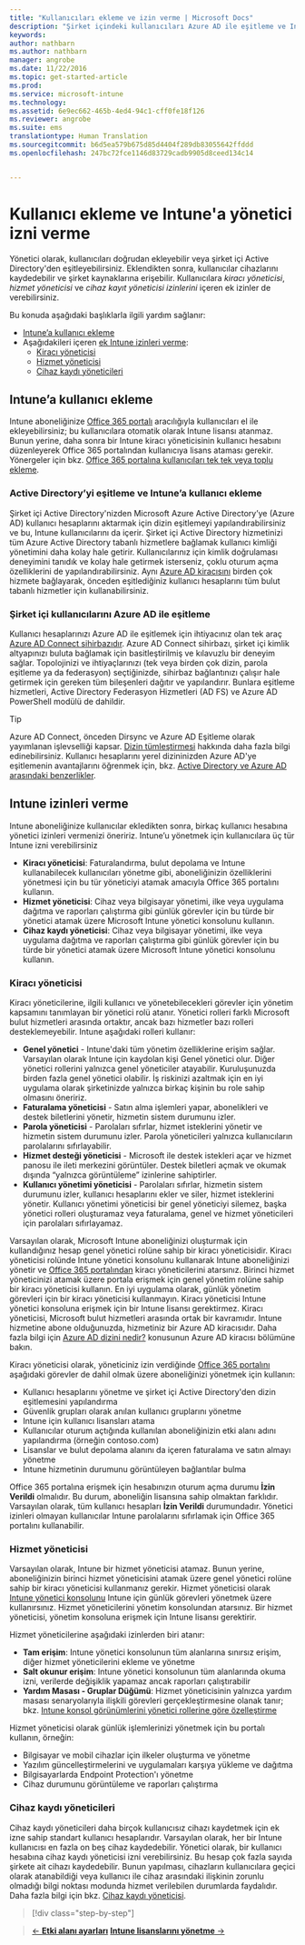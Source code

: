 ```yaml
---
title: "Kullanıcıları ekleme ve izin verme | Microsoft Docs"
description: "Şirket içindeki kullanıcıları Azure AD ile eşitleme ve Intune aboneliğiniz için yönetici izinleri verme"
keywords: 
author: nathbarn
ms.author: nathbarn
manager: angrobe
ms.date: 11/22/2016
ms.topic: get-started-article
ms.prod: 
ms.service: microsoft-intune
ms.technology: 
ms.assetid: 6e9ec662-465b-4ed4-94c1-cff0fe18f126
ms.reviewer: angrobe
ms.suite: ems
translationtype: Human Translation
ms.sourcegitcommit: b6d5ea579b675d85d4404f289db83055642ffddd
ms.openlocfilehash: 247bc72fce1146d83729cadb9905d8ceed134c14


---
```


# <a name="add-users-and-give-administrative-permission-to-intune"></a>Kullanıcı ekleme ve Intune'a yönetici izni verme

Yönetici olarak, kullanıcıları doğrudan ekleyebilir veya şirket içi Active Directory'den eşitleyebilirsiniz. Eklendikten sonra, kullanıcılar cihazlarını kaydedebilir ve şirket kaynaklarına erişebilir. Kullanıcılara *kiracı yöneticisi*, *hizmet yöneticisi* ve *cihaz kayıt yöneticisi izinlerini* içeren ek izinler de verebilirsiniz.

Bu konuda aşağıdaki başlıklarla ilgili yardım sağlanır:

- [Intune’a kullanıcı ekleme](#add-users-to-intune)
- Aşağıdakileri içeren [ek Intune izinleri verme](#grant-intune-permissions):
  - [Kiracı yöneticisi](#tenant-administrator)
  - [Hizmet yöneticisi](#service-administrator)
  - [Cihaz kaydı yöneticileri](#device-enrollment-managers)

## <a name="add-users-to-intune"></a>Intune’a kullanıcı ekleme
Intune aboneliğinize [Office 365 portalı](http://go.microsoft.com/fwlink/p/?LinkId=698854) aracılığıyla kullanıcıları el ile ekleyebilirsiniz; bu kullanıcılara otomatik olarak Intune lisansı atanmaz. Bunun yerine, daha sonra bir Intune kiracı yöneticisinin kullanıcı hesabını düzenleyerek Office 365 portalından kullanıcıya lisans ataması gerekir. Yönergeler için bkz. [Office 365 portalına kullanıcıları tek tek veya toplu ekleme](https://support.office.com/article/Add-users-individually-or-in-bulk-to-Office-365-Admin-Help-1970f7d6-03b5-442f-b385-5880b9c256ec).

### <a name="sync-active-directory-and-add-users-to-intune"></a>Active Directory’yi eşitleme ve Intune’a kullanıcı ekleme
Şirket içi Active Directory'nizden Microsoft Azure Active Directory’ye (Azure AD) kullanıcı hesaplarını aktarmak için dizin eşitlemeyi yapılandırabilirsiniz ve bu, Intune kullanıcılarını da içerir. Şirket içi Active Directory hizmetinizi tüm Azure Active Directory tabanlı hizmetlere bağlamak kullanıcı kimliği yönetimini daha kolay hale getirir. Kullanıcılarınız için kimlik doğrulaması deneyimini tanıdık ve kolay hale getirmek isterseniz, çoklu oturum açma özelliklerini de yapılandırabilirsiniz. Aynı [Azure AD kiracısını](https://azure.microsoft.com/documentation/articles/active-directory-aadconnect/) birden çok hizmete bağlayarak, önceden eşitlediğiniz kullanıcı hesaplarını tüm bulut tabanlı hizmetler için kullanabilirsiniz.

### <a name="how-to-sync-on-premises-users-with-azure-ad"></a>Şirket içi kullanıcılarını Azure AD ile eşitleme
Kullanıcı hesaplarınızı Azure AD ile eşitlemek için ihtiyacınız olan tek araç [Azure AD Connect sihirbazıdır](https://www.microsoft.com/download/details.aspx?id=47594). Azure AD Connect sihirbazı, şirket içi kimlik altyapınızı buluta bağlamak için basitleştirilmiş ve kılavuzlu bir deneyim sağlar.  Topolojinizi ve ihtiyaçlarınızı (tek veya birden çok dizin, parola eşitleme ya da federasyon) seçtiğinizde, sihirbaz bağlantınızı çalışır hale getirmek için gereken tüm bileşenleri dağıtır ve yapılandırır. Bunlara eşitleme hizmetleri, Active Directory Federasyon Hizmetleri (AD FS) ve Azure AD PowerShell modülü de dahildir.

> [!TIP]
> Azure AD Connect, önceden Dirsync ve Azure AD Eşitleme olarak yayımlanan işlevselliği kapsar. [Dizin tümleştirmesi](http://technet.microsoft.com/library/jj573653.aspx) hakkında daha fazla bilgi edinebilirsiniz. Kullanıcı hesaplarını yerel dizininizden Azure AD'ye eşitlemenin avantajlarını öğrenmek için, bkz. [Active Directory ve Azure AD arasındaki benzerlikler](http://technet.microsoft.com/library/dn518177.aspx).

## <a name="grant-intune-permissions"></a>Intune izinleri verme

Intune aboneliğinize kullanıcılar ekledikten sonra, birkaç kullanıcı hesabına yönetici izinleri vermenizi öneririz. Intune’u yönetmek için kullanıcılara üç tür Intune izni verebilirsiniz
-   **Kiracı yöneticisi**: Faturalandırma, bulut depolama ve Intune kullanabilecek kullanıcıları yönetme gibi, aboneliğinizin özelliklerini yönetmesi için bu tür yöneticiyi atamak amacıyla Office 365 portalını kullanın.
-   **Hizmet yöneticisi**: Cihaz veya bilgisayar yönetimi, ilke veya uygulama dağıtma ve raporları çalıştırma gibi günlük görevler için bu türde bir yönetici atamak üzere Microsoft Intune yönetici konsolunu kullanın.
-   **Cihaz kaydı yöneticisi**: Cihaz veya bilgisayar yönetimi, ilke veya uygulama dağıtma ve raporları çalıştırma gibi günlük görevler için bu türde bir yönetici atamak üzere Microsoft Intune yönetici konsolunu kullanın.


### <a name="tenant-administrator"></a>Kiracı yöneticisi


Kiracı yöneticilerine, ilgili kullanıcı ve yönetebilecekleri görevler için yönetim kapsamını tanımlayan bir yönetici rolü atanır. Yönetici rolleri farklı Microsoft bulut hizmetleri arasında ortaktır, ancak bazı hizmetler bazı rolleri desteklemeyebilir. Intune aşağıdaki rolleri kullanır:
- **Genel yönetici** - Intune'daki tüm yönetim özelliklerine erişim sağlar. Varsayılan olarak Intune için kaydolan kişi Genel yönetici olur. Diğer yönetici rollerini yalnızca genel yöneticiler atayabilir. Kuruluşunuzda birden fazla genel yönetici olabilir. İş riskinizi azaltmak için en iyi uygulama olarak şirketinizde yalnızca birkaç kişinin bu role sahip olmasını öneririz.
- **Faturalama yöneticisi** - Satın alma işlemleri yapar, abonelikleri ve destek biletlerini yönetir, hizmetin sistem durumunu izler.
- **Parola yöneticisi** - Parolaları sıfırlar, hizmet isteklerini yönetir ve hizmetin sistem durumunu izler. Parola yöneticileri yalnızca kullanıcıların parolalarını sıfırlayabilir.
- **Hizmet desteği yöneticisi** - Microsoft ile destek istekleri açar ve hizmet panosu ile ileti merkezini görüntüler. Destek biletleri açmak ve okumak dışında “yalnızca görüntüleme” izinlerine sahiptirler.
- **Kullanıcı yönetimi yöneticisi** - Parolaları sıfırlar, hizmetin sistem durumunu izler, kullanıcı hesaplarını ekler ve siler, hizmet isteklerini yönetir. Kullanıcı yönetimi yöneticisi bir genel yöneticiyi silemez, başka yönetici rolleri oluşturamaz veya faturalama, genel ve hizmet yöneticileri için parolaları sıfırlayamaz.

Varsayılan olarak, Microsoft Intune aboneliğinizi oluşturmak için kullandığınız hesap genel yönetici rolüne sahip bir kiracı yöneticisidir. Kiracı yöneticisi rolünde Intune yönetici konsolunu kullanarak Intune aboneliğinizi yönetir ve [Office 365 portalından](http://go.microsoft.com/fwlink/p/?LinkId=698854) kiracı yöneticilerini atarsınız. Birinci hizmet yöneticinizi atamak üzere portala erişmek için genel yönetim rolüne sahip bir kiracı yöneticisi kullanın. En iyi uygulama olarak, günlük yönetim görevleri için bir kiracı yöneticisi kullanmayın. Kiracı yöneticisi Intune yönetici konsoluna erişmek için bir Intune lisansı gerektirmez. Kiracı yöneticisi, Microsoft bulut hizmetleri arasında ortak bir kavramıdır. Intune hizmetine abone olduğunuzda, hizmetiniz bir Azure AD kiracısıdır. Daha fazla bilgi için [Azure AD dizini nedir?](http://technet.microsoft.com/library/jj573650.aspx) konusunun Azure AD kiracısı bölümüne bakın.

Kiracı yöneticisi olarak, yöneticiniz izin verdiğinde [Office 365 portalını](http://go.microsoft.com/fwlink/p/?LinkId=698854) aşağıdaki görevler de dahil olmak üzere aboneliğinizi yönetmek için kullanın:

- Kullanıcı hesaplarını yönetme ve şirket içi Active Directory'den dizin eşitlemesini yapılandırma
- Güvenlik grupları olarak anılan kullanıcı gruplarını yönetme
- Intune için kullanıcı lisansları atama
- Kullanıcılar oturum açtığında kullanılan aboneliğinizin etki alanı adını yapılandırma (örneğin contoso.com)
- Lisanslar ve bulut depolama alanını da içeren faturalama ve satın almayı yönetme
- Intune hizmetinin durumunu görüntüleyen bağlantılar bulma

Office 365 portalına erişmek için hesabınızın oturum açma durumu **İzin Verildi** olmalıdır. Bu durum, aboneliğin lisansına sahip olmaktan farklıdır. Varsayılan olarak, tüm kullanıcı hesapları **İzin Verildi** durumundadır. Yönetici izinleri olmayan kullanıcılar Intune parolalarını sıfırlamak için Office 365 portalını kullanabilir.

### <a name="service-administrator"></a>Hizmet yöneticisi

Varsayılan olarak, Intune bir hizmet yöneticisi atamaz. Bunun yerine, aboneliğinizin birinci hizmet yöneticisini atamak üzere genel yönetici rolüne sahip bir kiracı yöneticisi kullanmanız gerekir. Hizmet yöneticisi olarak [Intune yönetici konsolunu](https://manage.microsoft.com/) Intune için günlük görevleri yönetmek üzere kullanırsınız. Hizmet yöneticilerini yönetim konsolundan atarsınız. Bir hizmet yöneticisi, yönetim konsoluna erişmek için Intune lisansı gerektirir.

Hizmet yöneticilerine aşağıdaki izinlerden biri atanır:
- **Tam erişim**: Intune yönetici konsolunun tüm alanlarına sınırsız erişim, diğer hizmet yöneticilerini ekleme ve yönetme
- **Salt okunur erişim**: Intune yönetici konsolunun tüm alanlarında okuma izni, verilerde değişiklik yapamaz ancak raporları çalıştırabilir
- **Yardım Masası - Gruplar Düğümü**: Hizmet yöneticisinin yalnızca yardım masası senaryolarıyla ilişkili görevleri gerçekleştirmesine olanak tanır; bkz. [Intune konsol görünümlerini yönetici rollerine göre özelleştirme](/intune/deploy-use/control-what-admins-can-see-in-the-microsoft-intune-admin-console)

Hizmet yöneticisi olarak günlük işlemlerinizi yönetmek için bu portalı kullanın, örneğin:

- Bilgisayar ve mobil cihazlar için ilkeler oluşturma ve yönetme
- Yazılım güncelleştirmelerini ve uygulamaları karşıya yükleme ve dağıtma
- Bilgisayarlarda Endpoint Protection'ı yönetme
- Cihaz durumunu görüntüleme ve raporları çalıştırma

### <a name="device-enrollment-managers"></a>Cihaz kaydı yöneticileri

Cihaz kaydı yöneticileri daha birçok kullanıcısız cihazı kaydetmek için ek izne sahip standart kullanıcı hesaplarıdır. Varsayılan olarak, her bir Intune kullanıcısı en fazla on beş cihaz kaydedebilir. Yönetici olarak, bir kullanıcı hesabına cihaz kaydı yöneticisi izni verebilirsiniz. Bu hesap çok fazla sayıda şirkete ait cihazı kaydedebilir. Bunun yapılması, cihazların kullanıcılara geçici olarak atanabildiği veya kullanıcı ile cihaz arasındaki ilişkinin zorunlu olmadığı bilgi noktası modunda hizmet verilebilen durumlarda faydalıdır. Daha fazla bilgi için bkz. [Cihaz kaydı yöneticisi](https://docs.microsoft.com/intune/deploy-use/enroll-corporate-owned-devices-with-the-device-enrollment-manager-in-microsoft-intune).

>[!div class="step-by-step"]

>[&larr; **Etki alanı ayarları**](.\start-with-a-paid-subscription-to-microsoft-intune-step-2.md)     [**Intune lisanslarını yönetme** &rarr;](.\start-with-a-paid-subscription-to-microsoft-intune-step-4.md)  



<!--HONumber=Dec16_HO2-->


